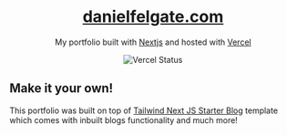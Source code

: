 <h1 align="center">
  <a href="danielfelgate.com">
  danielfelgate.com
  </a>
</h1>
<p align="center">
  My portfolio built with <a href="https://nextjs.org/" target="_blank">Nextjs</a> and hosted with <a href="https://www.vercel.com/" target="_blank">Vercel</a>
</p>
<p align="center">
  <img src="http://therealsujitk-vercel-badge.vercel.app/?app=portfolio&style=for-the-badge" alt="Vercel Status" />
</p>

## Make it your own!

This portfolio was built on top of [Tailwind Next JS Starter Blog](https://github.com/timlrx/tailwind-nextjs-starter-blog) template which comes with inbuilt blogs functionality and much more!
